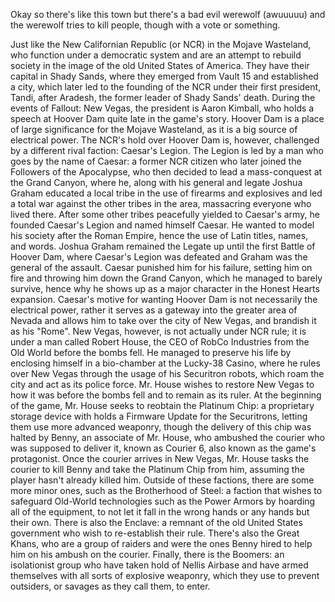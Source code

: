 Okay so there's like this town but there's a bad evil werewolf (awuuuuu) and the werewolf tries to kill people, though with a vote or something.

Just like the New Californian Republic (or NCR) in the Mojave Wasteland, who function under a democratic system and are an attempt to rebuild society in the image of the old United States of America. They have their capital in Shady Sands, where they emerged from Vault 15 and established a city, which later led to the founding of the NCR under their first president, Tandi, after Aradesh, the former leader of Shady Sands' death. During the events of Fallout: New Vegas, the president is Aaron Kimball, who holds a speech at Hoover Dam quite late in the game's story. Hoover Dam is a place of large significance for the Mojave Wasteland, as it is a big source of electrical power. The NCR's hold over Hoover Dam is, however, challenged by a different rival faction: Caesar's Legion. The Legion is led by a man who goes by the name of Caesar: a former NCR citizen who later joined the Followers of the Apocalypse, who then decided to lead a mass-conquest at the Grand Canyon, where he, along with his general and legate Joshua Graham educated a local tribe in the use of firearms and explosives and led a total war against the other tribes in the area, massacring everyone who lived there. After some other tribes peacefully yielded to Caesar's army, he founded Caesar's Legion and named himself Caesar. He wanted to model his society after the Roman Empire, hence the use of Latin titles, names, and words. Joshua Graham remained the Legate up until the first Battle of Hoover Dam, where Caesar's Legion was defeated and Graham was the general of the assault. Caesar punished him for his failure, setting him on fire and throwing him down the Grand Canyon, which he managed to barely survive, hence why he shows up as a major character in the Honest Hearts expansion. Caesar's motive for wanting Hoover Dam is not necessarily the electrical power, rather it serves as a gateway into the greater area of Nevada and allows him to take over the city of New Vegas, and brandish it as his "Rome". New Vegas, however, is not actually under NCR rule; it is under a man called Robert House, the CEO of RobCo Industries from the Old World before the bombs fell. He managed to preserve his life by enclosing himself in a bio-chamber at the Lucky-38 Casino, where he rules over New Vegas through the usage of his Securitron robots, which roam the city and act as its police force. Mr. House wishes to restore New Vegas to how it was before the bombs fell and to remain as its ruler. At the beginning of the game, Mr. House seeks to reobtain the Platinum Chip: a proprietary storage device with holds a Firmware Update for the Securitrons, letting them use more advanced weaponry, though the delivery of this chip was halted by Benny, an associate of Mr. House, who ambushed the courier who was supposed to deliver it, known as Courier 6, also known as the game's protagonist. Once the courier arrives in New Vegas, Mr. House tasks the courier to kill Benny and take the Platinum Chip from him, assuming the player hasn't already killed him. Outside of these factions, there are some more minor ones, such as the Brotherhood of Steel: a faction that wishes to safeguard Old-World technologies such as the Power Armors by hoarding all of the equipment, to not let it fall in the wrong hands or any hands but their own. There is also the Enclave: a remnant of the old United States government who wish to re-establish their rule. There's also the Great Khans, who are a group of raiders and were the ones Benny hired to help him on his ambush on the courier. Finally, there is the Boomers: an isolationist group who have taken hold of Nellis Airbase and have armed themselves with all sorts of explosive weaponry, which they use to prevent outsiders, or savages as they call them, to enter.
